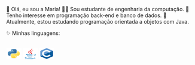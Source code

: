 👋 Olá, eu sou a Maria!
👩‍💻 Sou estudante de engenharia da computação.
👀 Tenho interesse em programação back-end e banco de dados.
💞️ Atualmente, estou estudando programação orientada a objetos com Java.

✨ Minhas linguagens:         
   
<div style="display: inline_block"><br>
  <img align="center" alt="MF-Python" height="30" width="40" src="https://raw.githubusercontent.com/devicons/devicon/master/icons/python/python-original.svg">
  <img align="center" alt="MF-Java" height="30" width="40" src="https://raw.githubusercontent.com/devicons/devicon/master/icons/java/java-original.svg">
  <img align="center" alt="MF-C" height="30" width="40" src="https://raw.githubusercontent.com/devicons/devicon/master/icons/c/c-original.svg">


<!---
mariaferabelo/mariaferabelo is a ✨ special ✨ repository because its `README.md` (this file) appears on your GitHub profile.
You can click the Preview link to take a look at your changes.
--->
